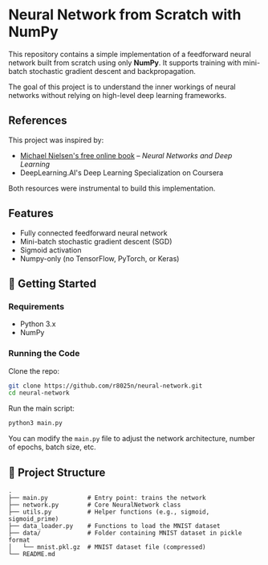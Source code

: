 # Neural Network from Scratch with NumPy

This repository contains a simple implementation of a feedforward neural network built from scratch using only **NumPy**. It supports training with mini-batch stochastic gradient descent and backpropagation.

The goal of this project is to understand the inner workings of neural networks without relying on high-level deep learning frameworks.

## References

This project was inspired by:

- [Michael Nielsen's free online book](http://neuralnetworksanddeeplearning.com/) – *Neural Networks and Deep Learning*
- DeepLearning.AI's Deep Learning Specialization on Coursera

Both resources were instrumental to build this implementation.

## Features

- Fully connected feedforward neural network
- Mini-batch stochastic gradient descent (SGD)
- Sigmoid activation
- Numpy-only (no TensorFlow, PyTorch, or Keras)

## 🚀 Getting Started

### Requirements

- Python 3.x
- NumPy

### Running the Code

Clone the repo:

```bash
git clone https://github.com/r8025n/neural-network.git
cd neural-network
```

Run the main script:

```bash
python3 main.py
```

You can modify the `main.py` file to adjust the network architecture, number of epochs, batch size, etc.

## 📁 Project Structure

```
.
├── main.py           # Entry point: trains the network
├── network.py        # Core NeuralNetwork class
├── utils.py          # Helper functions (e.g., sigmoid, sigmoid_prime)
├── data_loader.py    # Functions to load the MNIST dataset
├── data/             # Folder containing MNIST dataset in pickle format
│   └── mnist.pkl.gz  # MNIST dataset file (compressed)
└── README.md         
```

